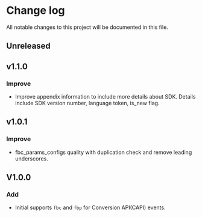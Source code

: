 # Change log

All notable changes to this project will be documented in this file.

## Unreleased

## v1.1.0

### Improve
- Improve appendix information to include more details about SDK. Details include SDK version number, language token, is_new flag.

## v1.0.1

### Improve
- fbc_params_configs quality with duplication check and remove leading underscores.

## V1.0.0

### Add

- Initial supports `fbc` and `fbp` for Conversion API(CAPI) events.

